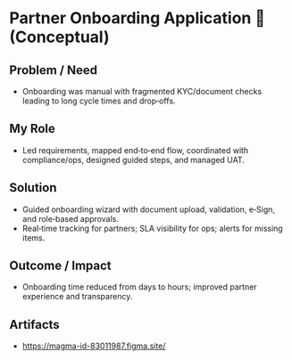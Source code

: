 # Partner Onboarding Application 🤝 (Conceptual)

## Problem / Need
- Onboarding was manual with fragmented KYC/document checks leading to long cycle times and drop‑offs.

## My Role
- Led requirements, mapped end‑to‑end flow, coordinated with compliance/ops, designed guided steps, and managed UAT.

## Solution
- Guided onboarding wizard with document upload, validation, e‑Sign, and role‑based approvals.
- Real‑time tracking for partners; SLA visibility for ops; alerts for missing items.

## Outcome / Impact
- Onboarding time reduced from days to hours; improved partner experience and transparency.

## Artifacts
- https://magma-id-83011987.figma.site/
